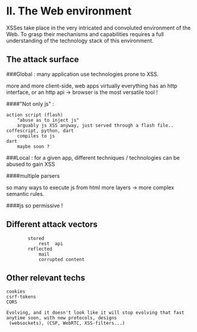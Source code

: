 II. The Web environment
=======================

XSSes take place in the very intricated and convoluted environment of the Web. To grasp their mechanisms and capabilities requires a full understanding of the technology stack of this environment.

The attack surface
------------------

###Global : many application use technologies prone to XSS.

more and more client-side, web apps
virtually everything has an http interface, or an http api -> browser is the most versatile tool !


####"Not only js" : 

    action script (flash)
        "abuse as to inject js"
        arguably js XSS anyway, just served through a flash file..
    coffescript, python, dart
        compiles to js
    dart
        maybe soon ?




###Local : for a given app, different techniques / technologies can be abused to gain XSS
    
####multiple parsers

so many ways to execute js from html
more layers -> more complex semantic rules.

####js
so permissive !


Different attack vectors
------------------------
            stored
                rest  api
            reflected
                mail
                corrupted content


Other relevant techs
--------------------

    cookies
    csrf-tokens
    CORS

    Evolving, and it doesn't look like it will stop evolving that fast anytime soon, with new protocols, designs
     (websockets), (CSP, WebRTC, XSS-filters...)